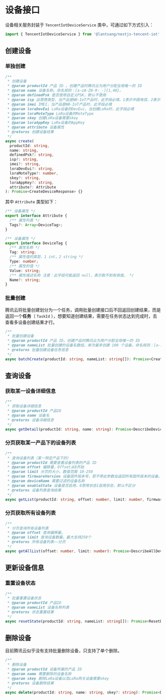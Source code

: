# 设备接口

设备相关服务封装于 `TencentIotDeviceService` 类中，可通过如下方式引入：

``` typescript
import { TencentIotDeviceService } from '@lantsang/nestjs-tencent-iot'
```

## 创建设备

### 单独创建

``` typescript
/**
 * 创建设备
 * @param productId 产品 ID 。创建产品时腾讯云为用户分配全局唯一的 ID
 * @param name 设备名称。命名规则：[a-zA-Z0-9:_-]{1,48}。
 * @param definedPsk 是否使用自定义PSK，默认不使用
 * @param isp 运营商类型，当产品是NB-IoT产品时，此字段必填。1表示中国电信，2表示中国移动，3表示中国联通
 * @param imei IMEI，当产品是NB-IoT产品时，此字段必填
 * @param loraDevEui LoRa设备的DevEui，当创建LoRa时，此字段必填
 * @param loraMoteType LoRa设备的MoteType
 * @param skey 创建LoRa设备需要skey
 * @param loraAppKey LoRa设备的AppKey
 * @param attribute 设备属性
 * @returns 创建设备结果
 */
async create(
  productId: string,
  name: string,
  definedPsk?: string,
  isp?: string,
  imei?: string,
  loraDevEui?: string,
  loraMoteType?: number,
  skey?: string,
  loraAppKey?: string,
  attribute?: Attribute
): Promise<CreateDeviceResponse> {}
```

其中 `Attribute` 类型如下：

``` typescript
/** 设备属性 */
export interface Attribute {
  /** 属性列表 */
  Tags?: Array<DeviceTag>;
}

/** 设备属性 */
export interface DeviceTag {
  /** 属性名称 */
  Tag: string;
  /** 属性值的类型，1 int，2 string */
  Type: number;
  /** 属性的值 */
  Value: string;
  /** 属性描述名称 注意：此字段可能返回 null，表示取不到有效值。 */
  Name?: string;
}
```

### 批量创建

腾讯云将批量创建划分为一个任务，调用批量创建接口后不回返回创建结果，而是返回一个**任务**（ `TaskId` ），想要知道创建结果，需要在任务状态达到完成时，去查看多设备创建结果才行。

``` typescript
/**
 * 批量创建设备
 * @param productId 产品 ID。创建产品时腾讯云为用户分配全局唯一的 ID
 * @param nameList 批量创建的设备名数组，单次最多创建 100 个设备。命名规则：[a-zA-Z0-9:_-]{1,48}
 * @returns 批量创建设备任务信息
 */
async batchCreate(productId: string, nameList: string[]): Promise<CreateMultiDeviceResponse> {}
```

## 查询设备

### 获取某一设备详细信息

``` typescript
/**
 * 获取设备详细信息
 * @param productId 产品ID
 * @param name 设备名
 * @returns 设备详细信息
 */
async getDetail(productId: string, name: string): Promise<DescribeDeviceResponse> {}
```

### 分页获取某一产品下的设备列表

``` typescript
/**
 * 查询设备列表（某一特定产品下的）
 * @param productId 需要查看设备列表的产品 ID
 * @param offset 偏移量，Offset从0开始
 * @param limit 分页的大小，数值范围 10-250
 * @param firmwareVersion 设备固件版本号，若不带此参数会返回所有固件版本的设备。传"None-FirmwareVersion"查询无版本号的设备
 * @param deviceName 需要过滤的设备名称
 * @param enableState 设备是否启用，0禁用状态1启用状态，默认不区分
 * @returns 设备列表查询结果
 */
async getList(productId: string, offset: number, limit: number, firmwareVersion?: string, deviceName?: string, enableState?: 0 | 1): Promise<DescribeDevicesResponse> {}
```

### 分页获取所有设备列表

``` typescript
/**
 * 分页查询所有设备列表
 * @param offset 查询偏移量。
 * @param limit 查询设备数量。最大支持250个
 * @returns 所有设备列表——分页
 */
async getAllList(offset: number, limit: number): Promise<DescribeAllDevicesResponse> {}
```

## 更新设备信息

### 重置设备状态

``` typescript
/**
 * 批量重置设备状态
 * @param productId 产品ID
 * @param nameList 设备名称列表
 * @returns 状态重置结果
 */
async resetState(productId: string, nameList: string[]): Promise<ResetDeviceStateResponse> {}
```

## 删除设备

目前腾讯云似乎没有支持批量删除设备，只支持了单个删除。

``` typescript
/**
 * 删除设备
 * @param productId 设备所属的产品 ID
 * @param name 需要删除的设备名称
 * @param skey 删除LoRa设备以及LoRa网关设备需要skey
 * @returns 设备删除结果
 */
async delete(productId: string, name: string, skey?: string): Promise<DeleteDeviceResponse> {}
```
